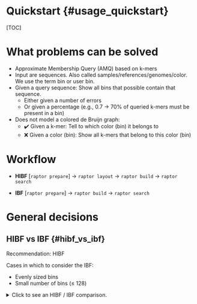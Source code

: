 # Quickstart {#usage_quickstart}

[TOC]

<!-- * reference usage sections
* copy/paste examples with many/all options
* present subcommands
* present workflow ibf/hibf
* present (w,k) minimiser, (k,k) canonical k-mers -->

# What problems can be solved

* Approximate Membership Query (AMQ) based on k-mers
* Input are sequences. Also called samples/references/genomes/color. We use the term bin or user bin.
* Given a query sequence: Show all bins that possible contain that sequence.
  * Either given a number of errors
  * Or given a percentage (e.g., 0.7 -> 70% of queried k-mers must be present in a bin)
* Does not model a colored de Bruijn graph:
  * ✔️ Given a k-mer: Tell to which color (bin) it belongs to
  * ❌ Given a color (bin): Show all k-mers that belong to this color (bin)

# Workflow

<div class="tabbed">

- <b class="tab-title">HIBF</b>
[`raptor prepare`] -> `raptor layout` -> `raptor build` -> `raptor search`

- <b class="tab-title">IBF</b>
[`raptor prepare`] -> `raptor build` -> `raptor search`

</div>

# General decisions

## HIBF vs IBF {#hibf_vs_ibf}
Recommendation: HIBF

Cases in which to consider the IBF:
  * Evenly sized bins
  * Small number of bins (≤ 128)

<details><summary>Click to see an HIBF / IBF comparison.</summary>
\htmlonly
<!--
    Including an SVG like this allows using CSS variables inside the SVG, e.g.,
    fill="var(--page-foreground-color)"
    fig_4_many_user_bins.svg#svg refers to id="svg" in the svg file
    viewBox of svg element is copied from svg file
    svg file needs to be added to HTML_EXTRA_FILES
-->
<svg style="height: auto; width: 100%;" viewBox="0 0 342.22876 198.804504">
  <use href="/fig_4_many_user_bins.svg#svg" width="100%" height="100%"></use>
</svg>
\endhtmlonly
\note
The used data set is the **worst case** for the HIBF. In reality, the index size is usually smaller than the
corresponding IBF, and build times of the HIBF are much closer to IBF build times.

## Choosing window and kmer size {#usage_w_vs_k}

### (w,k) minimiser vs (k,k) canonical k-mers

|               | (k,k) | (w,k) |
|---------------|-------|-------|
| Index size    | 📈   | 📉   |
| Runtime       | 📈   | 📉   |
| RAM usage     | 📈   | 📉   |
| Thresholding¹ | Exact | Heuristic |
<small>¹ When searching with a given number of errors.</small><br>

* (w,k) minimiser reduces the number of values to process by roughly \f$\frac{w - k + 2}{2}\f$.
* (w,k) minimiser have a slightly lower accuracy than (k,k). However, the loss of accuracy mainly stems from false
  positves, not false negatives.

Recommendation: (w,k) with gentle compression (w-k=4)

\anchor usage_w_vs_k_figure
<details><summary>Click to see the differences of (w,k) and (k,k) on different aspects.</summary>
\htmlonly
<svg style="height: auto; width: 100%;" viewBox="0 0 307.29294 196.59375">
  <use href="/fig_6_acc.svg#svg" width="100%" height="100%"></use>
</svg>
\endhtmlonly
</details>

### (w,k) minimiser
Requirements:
  * `w > k`
  * `w ≤ query length`

Recommendation:
  * `w - k = 4`
  * `w << query length`

Examples:
  * query length 100: `w = 24`, `k = 20`
  * query length 250: `w = 28`, `k = 24`

Also see the figure in \ref usage_w_vs_k_figure.

### (k,k) canonical k-mers
Requirements:
  * `k ≤ query length`
  * k-mer counting lemma satisfied, when searching with a given number of errors.

Recommendation:
  * `k << query length`

Examples (for two errors):
  * query length 100: `k = 20`
  * query length 250: `k = 32`

Depending on the number of errors that should be accounted for when searching, the `kmer-size` (`k`) has to be chosen
such that the k-mer lemma still has a positive threshold.

**K-mer counting lemma**: For a given `k` and number of errors `e`, there are \f$k_p = |p| - k + 1\f$ many k-mers in the
pattern `p` and an approximate occurrence of `p` in text `T` has to share at least \f$t = (k_p - k \cdot e)\f$ k-mers.

For example, when searching reads of length 100 and allowing 4 errors, k has to be at most 20
(100 − 20 + 1 − 4 · 20 = 1).

Furthermore, k shall be such that a random k-mer match in the database is unlikely.
For example, we chose k = 32 for the RefSeq data set. In general, there is no drawback in
choosing the (currently supported) maximum k of 32, as long as the aforementioned
requirements are fulfilled.
